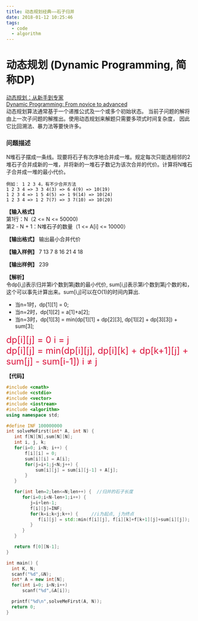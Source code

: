 ```yaml
---
title: 动态规划经典——石子归并
date: 2018-01-12 10:25:46
tags:
  - code
  - algorithm
---
```

# 动态规划 (Dynamic Programming, 简称DP)
[动态规划：从新手到专家](http://www.hawstein.com/posts/dp-novice-to-advanced.html) <br>
[Dynamic Programming: From novice to advanced ](http://community.topcoder.com/tc?module=Static&d1=tutorials&d2=dynProg) <br>
动态规划算法通常基于一个递推公式及一个或多个初始状态。 当前子问题的解将由上一次子问题的解推出。使用动态规划来解题只需要多项式时间复杂度， 因此它比回溯法、暴力法等要快许多。


### 问题描述
N堆石子摆成一条线。现要将石子有次序地合并成一堆。规定每次只能选相邻的2堆石子合并成新的一堆，并将新的一堆石子数记为该次合并的代价。计算将N堆石子合并成一堆的最小代价。
```
例如： 1 2 3 4，有不少合并方法
1 2 3 4 => 3 3 4(3) => 6 4(9) => 10(19)
1 2 3 4 => 1 5 4(5) => 1 9(14) => 10(24)
1 2 3 4 => 1 2 7(7) => 3 7(10) => 10(20)
```
<!-- more -->
**【输入格式】**  <br>
第1行：N（2 <= N <= 50000)  <br>
第2 - N + 1：N堆石子的数量（1 <= A[i] <= 10000）  <br>

**【输出格式】**
输出最小合并代价

**【输入样例】**
7
13
7
8
16
21
4
18

**【输出样例】**
239

**【解析】**  <br>
令dp[i,j]表示归并第i个数到第j数的最小代价,
sum[i,j]表示第i个数到第j个数的和，这个可以事先计算出来。sum[i,j]可以在O(1)的时间内算出.

- 当n=1时，dp[1][1] = 0;
- 当n=2时，dp[1][2] = a[1]+a[2];
- 当n=3时，dp[1][3] = min(dp[1][1] + dp[2][3], dp[1][2] + dp[3][3]) + sum[3];


<font color=#DC143C size=5>
dp[i][j] = 0    i = j  <br>
dp[i][j] = min(dp[i][j], dp[i][k] + dp[k+1][j] + sum[j] - sum[i-1])   i ≠ j  <br>
</font>

**【代码】**
```cpp
#include <cmath>
#include <cstdio>
#include <vector>
#include <iostream>
#include <algorithm>
using namespace std;

#define INF 100000000
int solveMeFirst(int* A, int N) {
   int f[N][N],sum[N][N];
   int i, j, k;
   for(i=0; i<N; i++) {
       f[i][i] = 0;
       sum[i][i] = A[i];
       for(j=i+1;j<N;j++) {
           sum[i][j] = sum[i][j-1] + A[j];
       }
   }

   for(int len=2;len<=N;len++) {  //归并的石子长度
      for(i=0;i<N-len+1;i++) {
         j=i+len-1;
         f[i][j]=INF;
         for(k=i;k<j;k++) {     //i为起点, j为终点
            f[i][j] = std::min(f[i][j], f[i][k]+f[k+1][j]+sum[i][j]);
         }
      }
   }

   return f[0][N-1];
}

int main() {
  int K, N;
  scanf("%d",&N);
  int* A = new int[N];
  for(int i=0; i<N;i++)
      scanf("%d",&A[i]);

  printf("%d\n",solveMeFirst(A, N));
  return 0;
}

```
